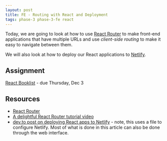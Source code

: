 ```yaml
---
layout: post
title: FE - Routing with React and Deployment
tags: phase-3 phase-3-fe react
---
```


Today, we are going to look at how to use [React Router](https://reactrouter.com/) to make front-end applications that have multiple URLs and use _client-side routing_ to make it easy to navigate between them.

We will also look at how to deploy our React applications to [Netlify](https://www.netlify.com/).

## Assignment

[React Booklist](https://classroom.github.com/a/FF_K7Vl6) - due Thursday, Dec 3

## Resources

- [React Router](https://reactrouter.com/)
- [A delightful React Router tutorial video](https://www.youtube.com/watch?v=Law7wfdg_ls)
- [dev.to post on deploying React apps to Netlify](https://dev.to/easybuoy/deploying-react-app-from-github-to-netlify-3a9j) - note, this uses a file to configure Netlify. Most of what is done in this article can also be done through the web interface.
